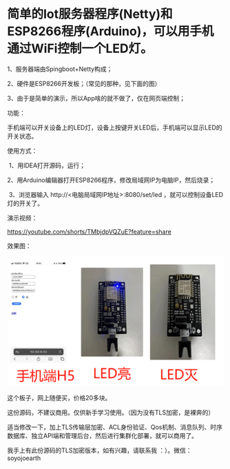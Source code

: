 # 简单的Iot服务器程序(Netty)和ESP8266程序(Arduino)，可以用手机通过WiFi控制一个LED灯。



1、服务器端由Spingboot+Netty构成；

2、硬件是ESP8266开发板；（常见的那种，见下面的图）

3、由于是简单的演示，所以App啥的就不做了，仅在网页端控制；

功能：

​		手机端可以开关设备上的LED灯，设备上按键开关LED后，手机端可以显示LED的开关状态。

使用方式：

​		1、用IDEA打开源码，运行；

​		2、用Arduino编辑器打开ESP8266程序，修改局域网IP为电脑IP，然后烧录；

​		3、浏览器输入 http://<电脑局域网IP地址>:8080/set/led ，就可以控制设备LED灯的开关了。

演示视频：

https://youtube.com/shorts/TMbjdpVQZuE?feature=share

效果图：

![readme](readme.png)



这个板子，网上随便买，价格20多块。

这份源码，不建议商用。仅供新手学习使用。（因为没有TLS加密，是裸奔的）

适当修改一下，加上TLS传输层加密、ACL身份验证、Qos机制、消息队列、时序数据库、独立API端和管理后台，然后进行集群化部署，就可以商用了。

我手上有此份源码的TLS加密版本，如有兴趣，请联系我 ：）。微信：soyojoearth
